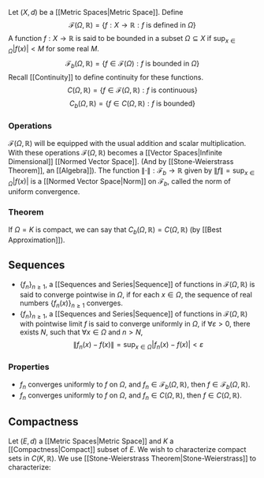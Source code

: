 Let $(X,d)$ be a [[Metric Spaces|Metric Space]].  Define 
$$\mathcal{F}(\Omega,\mathbb{R})=\{ f:X\to \mathbb{R} : f \text{ is defined in }\Omega\}$$
A function $f:X\to\mathbb{R}$ is said to be bounded in a subset $\Omega \subseteq X$ if $\sup_{x\in\Omega}|f(x)|<M$ for some real $M$.
$$
\mathcal{F}_b(\Omega,\mathbb{R})=\{ f\in\mathcal{F}(\Omega):f\text{ is bounded in }\Omega \}
$$
Recall [[Continuity]] to define continuity for these functions.
$$
C(\Omega,\mathbb{R})=\{ f\in\mathcal{F}(\Omega,\mathbb{R}):f\text{ is continuous} \}
$$
$$
C_b(\Omega,\mathbb{R})=\{ f\in C(\Omega,\mathbb{R}):f\text{ is bounded} \}
$$
### Operations
$\mathcal{F}(\Omega,\mathbb{R})$ will be equipped with the usual addition and scalar multiplication. With these operations $\mathcal{F}(\Omega,\mathbb{R})$ becomes a [[Vector Spaces|Infinite Dimensional]] [[Normed Vector Space]]. (And by [[Stone-Weierstrass Theorem]], an [[Algebra]]). The function $\| \cdot \|:\mathcal{F}_b\to\mathbb{R}$ given by $\| f \|=\sup_{x\in\Omega}|f(x)|$ is a [[Normed Vector Space|Norm]] on $\mathcal{F}_b$, called the norm of uniform convergence.
### Theorem
If $\Omega=K$ is compact, we can say that $C_b(\Omega,\mathbb{R})=C(\Omega,\mathbb{R})$ (by [[Best Approximation]]).
## Sequences
- $\{ f_n \}_{n\geq 1}$, a [[Sequences and Series|Sequence]] of functions in $\mathcal{F}(\Omega,\mathbb{R})$ is said to converge pointwise in $\Omega$, if for each $x\in\Omega$, the sequence of real numbers $\{ f_n(x) \}_{n\geq 1}$ converges.
- $\{ f_n \}_{n\geq 1}$, a [[Sequences and Series|Sequence]] of functions in $\mathcal{F}(\Omega,\mathbb{R})$ with pointwise limit $f$ is said to converge uniformly in $\Omega$, if $\forall\varepsilon>0$, there exists $N$, such that $\forall x\in\Omega$ and $n>N$, 
$$\| f_n(x)-f(x) \|=\sup_{x\in\Omega}| f_n(x)-f(x) |<\varepsilon$$
### Properties
-  $f_n$ converges uniformly to $f$ on $\Omega$, and $f_n\in\mathcal{F}_b(\Omega,\mathbb{R})$, then $f\in\mathcal{F}_b(\Omega,\mathbb{R}).$
-  $f_n$ converges uniformly to $f$ on $\Omega$, and $f_n\in C(\Omega,\mathbb{R})$, then $f\in C(\Omega,\mathbb{R}).$
## Compactness
Let $(E,d)$ a [[Metric Spaces|Metric Space]] and $K$ a [[Compactness|Compact]] subset of $E$. We wish to characterize compact sets in $C(K,\mathbb{R}).$ We use [[Stone-Weierstrass Theorem|Stone-Weierstrass]] to characterize:
